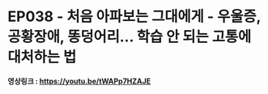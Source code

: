 # EP038 - 처음 아파보는 그대에게 - 우울증, 공황장애, 똥덩어리... 학습  안 되는 고통에 대처하는 법

**영상링크 : https://youtu.be/tWAPp7HZAJE**